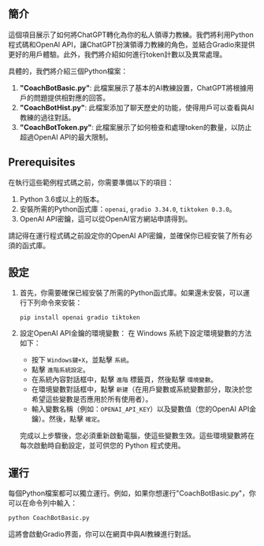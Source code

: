 ## 簡介

這個項目展示了如何將ChatGPT轉化為你的私人領導力教練。我們將利用Python程式碼和OpenAI API，讓ChatGPT扮演領導力教練的角色，並結合Gradio來提供更好的用戶體驗。此外，我們將介紹如何進行token計數以及異常處理。

具體的，我們將介紹三個Python檔案：

1. **"CoachBotBasic.py"**: 此檔案展示了基本的AI教練設置，ChatGPT將根據用戶的問題提供相對應的回答。
2. **"CoachBotHist.py"**: 此檔案添加了聊天歷史的功能，使得用戶可以查看與AI教練的過往對話。
3. **"CoachBotToken.py"**: 此檔案展示了如何檢查和處理token的數量，以防止超過OpenAI API的最大限制。

## Prerequisites

在執行這些範例程式碼之前，你需要準備以下的項目：

1. Python 3.6或以上的版本。
2. 安裝所需的Python函式庫：`openai`, `gradio 3.34.0`, `tiktoken 0.3.0`。
3. OpenAI API密鑰，這可以從OpenAI官方網站申請得到。

請記得在運行程式碼之前設定你的OpenAI API密鑰，並確保你已經安裝了所有必須的函式庫。

## 設定


1. 首先，你需要確保已經安裝了所需的Python函式庫。如果還未安裝，可以運行下列命令來安裝：

    ```shell
    pip install openai gradio tiktoken
    ```
    
2. 設定OpenAI API金鑰的環境變數：
    在 Windows 系統下設定環境變數的方法如下：

    - 按下 `Windows鍵+X`，並點擊 `系統`。
    - 點擊 `進階系統設定`。
    - 在系統內容對話框中，點擊 `進階` 標籤頁，然後點擊 `環境變數`。
    - 在環境變數對話框中，點擊 `新建`（在用戶變數或系統變數部分，取決於您希望這些變數是否應用於所有使用者）。
    - 輸入變數名稱（例如：`OPENAI_API_KEY`）以及變數值（您的OpenAI API金鑰）。然後，點擊 `確定`。

    完成以上步驟後，您必須重新啟動電腦，使這些變數生效。這些環境變數將在每次啟動時自動設定，並可供您的 Python 程式使用。


## 運行

每個Python檔案都可以獨立運行。例如，如果你想運行"CoachBotBasic.py"，你可以在命令列中輸入：

```bash
python CoachBotBasic.py
```

這將會啟動Gradio界面，你可以在網頁中與AI教練進行對話。

